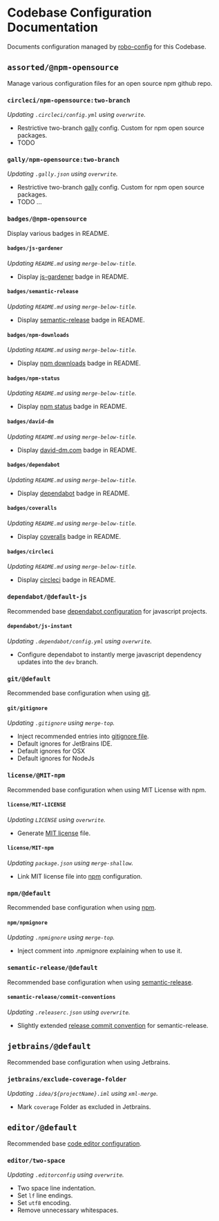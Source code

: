 # Codebase Configuration Documentation

Documents configuration managed by [robo-config](https://github.com/blackflux/robo-config) for this Codebase.

## `assorted/@npm-opensource`

Manage various configuration files for an open source npm github repo.

### `circleci/npm-opensource:two-branch`

_Updating `.circleci/config.yml` using `overwrite`._

- Restrictive two-branch [gally](https://github.com/loopmediagroup/gally#readme) config. Custom for npm open source packages.
- TODO

### `gally/npm-opensource:two-branch`

_Updating `.gally.json` using `overwrite`._

- Restrictive two-branch [gally](https://github.com/loopmediagroup/gally#readme) config. Custom for npm open source packages.
- TODO ...

### `badges/@npm-opensource`

Display various badges in README.

#### `badges/js-gardener`

_Updating `README.md` using `merge-below-title`._

- Display [js-gardener](https://github.com/blackflux/js-gardener) badge in README.

#### `badges/semantic-release`

_Updating `README.md` using `merge-below-title`._

- Display [semantic-release](https://github.com/semantic-release/semantic-release) badge in README.

#### `badges/npm-downloads`

_Updating `README.md` using `merge-below-title`._

- Display [npm downloads](https://www.npmjs.com/) badge in README.

#### `badges/npm-status`

_Updating `README.md` using `merge-below-title`._

- Display [npm status](https://www.npmjs.com/) badge in README.

#### `badges/david-dm`

_Updating `README.md` using `merge-below-title`._

- Display [david-dm.com](https://david-dm.org/) badge in README.

#### `badges/dependabot`

_Updating `README.md` using `merge-below-title`._

- Display [dependabot](https://dependabot.com/) badge in README.

#### `badges/coveralls`

_Updating `README.md` using `merge-below-title`._

- Display [coveralls](https://coveralls.io/) badge in README.

#### `badges/circleci`

_Updating `README.md` using `merge-below-title`._

- Display [circleci](https://circleci.com/) badge in README.

### `dependabot/@default-js`

Recommended base [dependabot configuration](https://dependabot.com/) for javascript projects.

#### `dependabot/js-instant`

_Updating `.dependabot/config.yml` using `overwrite`._

- Configure dependabot to instantly merge javascript dependency updates into the `dev` branch.

### `git/@default`

Recommended base configuration when using [git](https://en.wikipedia.org/wiki/Git).

#### `git/gitignore`

_Updating `.gitignore` using `merge-top`._

- Inject recommended entries into [gitignore file](https://help.github.com/en/articles/ignoring-files).
- Default ignores for JetBrains IDE.
- Default ignores for OSX
- Default ignores for NodeJs

### `license/@MIT-npm`

Recommended base configuration when using MIT License with npm.

#### `license/MIT-LICENSE`

_Updating `LICENSE` using `overwrite`._

- Generate [MIT license](https://en.wikipedia.org/wiki/MIT_License) file.

#### `license/MIT-npm`

_Updating `package.json` using `merge-shallow`._

- Link MIT license file into [npm](https://www.npmjs.com/) configuration.

### `npm/@default`

Recommended base configuration when using [npm](https://www.npmjs.com/).

#### `npm/npmignore`

_Updating `.npmignore` using `merge-top`._

- Inject comment into .npmignore explaining when to use it.

### `semantic-release/@default`

Recommended base configuration when using [semantic-release](https://github.com/semantic-release/semantic-release).

#### `semantic-release/commit-conventions`

_Updating `.releaserc.json` using `overwrite`._

- Slightly extended [release commit convention](https://github.com/semantic-release/semantic-release#commit-message-format) for semantic-release.

## `jetbrains/@default`

Recommended base configuration when using Jetbrains.

### `jetbrains/exclude-coverage-folder`

_Updating `.idea/${projectName}.iml` using `xml-merge`._

- Mark `coverage` Folder as excluded in Jetbrains.

## `editor/@default`

Recommended base [code editor configuration](https://editorconfig.org/).

### `editor/two-space`

_Updating `.editorconfig` using `overwrite`._

- Two space line indentation.
- Set `lf` line endings.
- Set `utf8` encoding.
- Remove unnecessary whitespaces.

